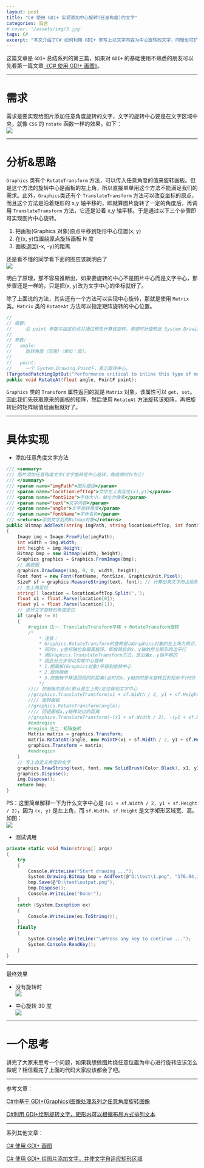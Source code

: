 ```yaml
---
layout: post
title: "C# 使用 GDI+ 实现添加中心旋转(任意角度)的文字"
categories: 后台
# cover: '/assets/img/3.jpg'
tags: C#
excerpt: "本文介绍了C# 如何利用 GDI+ 来写上以文字内容为中心旋转的文字，同理也可扩展到如何画出以任意位置为中心旋转的图片。"
---
```


这篇文章是 `GDI+` 总结系列的第三篇，如果对 `GDI+` 的基础使用不熟悉的朋友可以先看第一篇文章[《C# 使用 GDI+ 画图》](https://dandelion-drq.github.io/2018/04/01/use-gdiplus-to-draw-image-in-csharp.html)。

---

# 需求

需求是要实现给图片添加任意角度旋转的文字，文字的旋转中心要是在文字区域中央，就像 `CSS` 的 `rotate` 函数一样的效果。如下：  
![](/assets/img/posts/2018-04/11.gif)

---

# 分析&思路

`Graphics` 类有个 `RotateTransform` 方法，可以传入任意角度的值来旋转画板。但是这个方法的旋转中心是画板的左上角，所以直接单单用这个方法不能满足我们的需求。此外，`Graphics`类还有个 `TranslateTransform` 方法可以改变坐标的原点，而且这个方法是沿着矩形的 x,y 轴平移的，即就算图片旋转了一定的角度后，再调用 `TranslateTransform` 方法，它还是沿着 x,y 轴平移。于是通过以下三个步骤即可实现图片中心旋转。

1. 把画板(Graphics 对象)原点平移到矩形中心位置(x, y)
2. 在(x, y)位置绕原点旋转画板 N 度
3. 画板退回(-x, -y)的距离

还是看不懂的同学看下面的图应该就明白了  
![](/assets/img/posts/2018-04/12.png)

明白了原理，那不容易推断出，如果要旋转的中心不是图片中心而是文字中心，那步骤还是一样的，只是把(x, y)改为文字中心的坐标就好了。

除了上面说的方法，其实还有一个方法可以实现中心旋转，那就是使用 `Matrix` 类。`Matrix` 类的 `RotateAt` 方法可以指定矩阵旋转的中心位置。

```csharp
//
// 摘要:
//     沿 point 参数中指定的点并通过预先计算该旋转，来顺时针旋转此 System.Drawing.Drawing2D.Matrix。
//
// 参数:
//   angle:
//     旋转角度（范围）（单位：度）。
//
//   point:
//     一个 System.Drawing.PointF，表示旋转中心。
[TargetedPatchingOptOut("Performance critical to inline this type of method across NGen image boundaries")]
public void RotateAt(float angle, PointF point);
```

`Graphics` 类的 `Transform` 属性返回的就是 `Matrix` 对象，该属性可以 `get`、`set`。因此我们先获取原来的画板的矩阵，然后使用 `RotateAt` 方法旋转该矩阵，再把旋转后的矩阵赋值给画板就好了。

---

# 具体实现

-   添加任意角度文字方法

```csharp
/// <summary>
/// 图片添加任意角度文字(文字旋转是中心旋转，角度顺时针为正)
/// </summary>
/// <param name="imgPath">图片路径</param>
/// <param name="locationLeftTop">文字左上角定位(x1,y1)</param>
/// <param name="fontSize">字体大小，单位为像素</param>
/// <param name="text">文字内容</param>
/// <param name="angle">文字旋转角度</param>
/// <param name="fontName">字体名称</param>
/// <returns>添加文字后的Bitmap对象</returns>
public Bitmap AddText(string imgPath, string locationLeftTop, int fontSize, string text, int angle = 0, string fontName = "华文行楷")
{
    Image img = Image.FromFile(imgPath);
    int width = img.Width;
    int height = img.Height;
    Bitmap bmp = new Bitmap(width, height);
    Graphics graphics = Graphics.FromImage(bmp);
    // 画底图
    graphics.DrawImage(img, 0, 0, width, height);
    Font font = new Font(fontName, fontSize, GraphicsUnit.Pixel);
    SizeF sf = graphics.MeasureString(text, font); // 计算出来文字所占矩形区域
    // 左上角定位
    string[] location = locationLeftTop.Split(',');
    float x1 = float.Parse(location[0]);
    float y1 = float.Parse(location[1]);
    // 进行文字旋转的角度定位
    if (angle != 0)
    {
        #region 法一：TranslateTransform平移 + RotateTransform旋转
        /*
            * 注意：
            * Graphics.RotateTransform的旋转是以Graphics对象的左上角为原点，旋转整个画板的。
            * 同时x，y坐标轴也会跟着旋转。即旋转后的x，y轴依然与矩形的边平行
            * 而Graphics.TranslateTransform方法，是沿着x，y轴平移的
            * 因此分三步可以实现中心旋转
            * 1.把画板(Graphics对象)平移到旋转中心
            * 2.旋转画板
            * 3.把画板平移退回相同的距离(此时的x，y轴仍然是与旋转后的矩形平行的)
            */
        //// 把画板的原点(默认是左上角)定位移到文字中心
        //graphics.TranslateTransform(x1 + sf.Width / 2, y1 + sf.Height / 2);
        //// 旋转画板
        //graphics.RotateTransform(angle);
        //// 回退画板x,y轴移动过的距离
        //graphics.TranslateTransform(-(x1 + sf.Width / 2), -(y1 + sf.Height / 2));
        #endregion
        #region 法二：矩阵旋转
        Matrix matrix = graphics.Transform;
        matrix.RotateAt(angle, new PointF(x1 + sf.Width / 2, y1 + sf.Height / 2));
        graphics.Transform = matrix;
        #endregion
    }
    // 写上自定义角度的文字
    graphics.DrawString(text, font, new SolidBrush(Color.Black), x1, y1);
    graphics.Dispose();
    img.Dispose();
    return bmp;
}
```

PS：这里简单解释一下为什么文字中心是 `(x1 + sf.Width / 2, y1 + sf.Height / 2)`，因为 `(x, y)` 是左上角，而 `sf.Width`、`sf.Height` 是文字矩形区域宽、高。如图：  
![](/assets/img/posts/2018-04/13.jpg)

-   测试调用

```csharp
private static void Main(string[] args)
{
    try
    {
        Console.WriteLine("Start drawing ...");
        System.Drawing.Bitmap bmp = AddText(@"D:\test\1.png", "176.94,150.48", 66, "写点啥好呢", 30);
        bmp.Save(@"D:\test\output.png");
        bmp.Dispose();
        Console.WriteLine("Done!");
    }
    catch (System.Exception ex)
    {
        Console.WriteLine(ex.ToString());
    }
    finally
    {
        System.Console.WriteLine("\nPress any key to continue ...");
        System.Console.ReadKey();
    }
}
```

---

最终效果

-   没有旋转时  
    ![](/assets/img/posts/2018-04/14.png)

-   中心旋转 30 度  
    ![](/assets/img/posts/2018-04/15.png)

---

# 一个思考

讲完了大家来思考一个问题，如果我想做图片绕任意位置为中心进行旋转应该怎么做呢？相信看完了上面的代码大家应该都会了吧。

---

参考文章：

[C#中基于 GDI+(Graphics)图像处理系列之任意角度旋转图像](https://blog.csdn.net/lhtzbj12/article/details/54099572)

[C#利用 GDI+绘制旋转文字，矩形内可以根据布局方式排列文本](https://blog.csdn.net/alicehyxx/article/details/17009271)

---

系列其他文章：

[C# 使用 GDI+ 画图](https://dandelion-drq.github.io/2018/04/01/use-gdiplus-to-draw-image-in-csharp.html)

[C# 使用 GDI+ 给图片添加文字，并使文字自适应矩形区域](https://dandelion-drq.github.io/2018/04/07/csharp_use_gdiplus_to_add_text.html)
